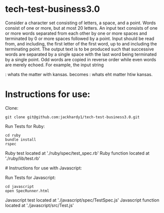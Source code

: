 # tech-test-business3.0

Consider a character set consisting of letters, a space, and a point. Words consist of one or more, but at most 20 letters. An input text consists of one or more words separated from each other by one or more spaces and terminated by 0 or more spaces followed by a point. Input should be read from, and including, the first letter of the first word, up to and including the terminating point. The output text is to be produced such that successive words are separated by a single space with the last word being terminated by a single point. Odd words are copied in reverse order while even words are merely echoed.
For example, the input string

: whats the matter with kansas.
becomes
: whats eht matter htiw kansas.


# Instructions for use:

Clone:
```
git clone git@github.com:jackhardy1/tech-test-business3.0.git
```

Run Tests for Ruby:
```
cd ruby
bundle install
rspec
```
Ruby test located at './ruby/spec/test_spec.rb'
Ruby function located at './ruby/lib/test.rb'


# Instructions for use with Javascript:

Run Tests for Javascript:
```
cd javascript
open SpecRunner.html
```
Javascript test located at './javascript/spec/TestSpec.js'
Javascript function located at './javascript/src/Test.js'
